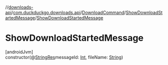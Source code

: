 //[downloads-api](../../../../index.md)/[com.duckduckgo.downloads.api](../../index.md)/[DownloadCommand](../index.md)/[ShowDownloadStartedMessage](index.md)/[ShowDownloadStartedMessage](-show-download-started-message.md)

# ShowDownloadStartedMessage

[androidJvm]\
constructor(@[StringRes](https://developer.android.com/reference/kotlin/androidx/annotation/StringRes.html)messageId: [Int](https://kotlinlang.org/api/latest/jvm/stdlib/kotlin/-int/index.html), fileName: [String](https://kotlinlang.org/api/latest/jvm/stdlib/kotlin/-string/index.html))
